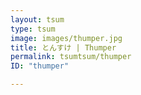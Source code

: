 ```yaml
---
layout: tsum
type: tsum
image: images/thumper.jpg
title: とんすけ | Thumper
permalink: tsumtsum/thumper
ID: "thumper"

---
```


